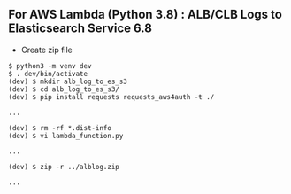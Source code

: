 ## For AWS Lambda (Python 3.8) : ALB/CLB Logs to Elasticsearch Service 6.8

- Create zip file

```sh:create_zip_file
$ python3 -m venv dev
$ . dev/bin/activate
(dev) $ mkdir alb_log_to_es_s3
(dev) $ cd alb_log_to_es_s3/
(dev) $ pip install requests requests_aws4auth -t ./

...

(dev) $ rm -rf *.dist-info
(dev) $ vi lambda_function.py

...

(dev) $ zip -r ../alblog.zip

...
```
